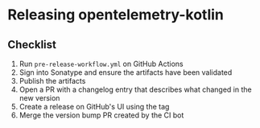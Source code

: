 # Releasing opentelemetry-kotlin

## Checklist

1. Run `pre-release-workflow.yml` on GitHub Actions
2. Sign into Sonatype and ensure the artifacts have been validated
3. Publish the artifacts
4. Open a PR with a changelog entry that describes what changed in the new version
5. Create a release on GitHub's UI using the tag
6. Merge the version bump PR created by the CI bot
